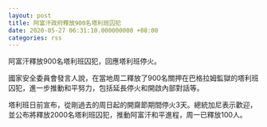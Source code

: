 ```yaml
---
layout: post
title: 阿富汗政府釋放900名塔利班囚犯
date: 2020-05-27 06:31:10.000000000 +08:00
categories: rss
---
```


阿富汗釋放900名塔利班囚犯，回應塔利班停火。

國家安全委員會發言人說，在當地周二釋放了900名關押在巴格拉姆監獄的塔利班囚犯，進一步推動和平努力，包括延長停火和開啟內部對話等。

塔利班日前宣布，從剛過去的周日起的開齋節期間停火3天。總統加尼表示歡迎，並公布將釋放2000名塔利班囚犯，推動阿富汗和平進程，周一已釋放100人。
